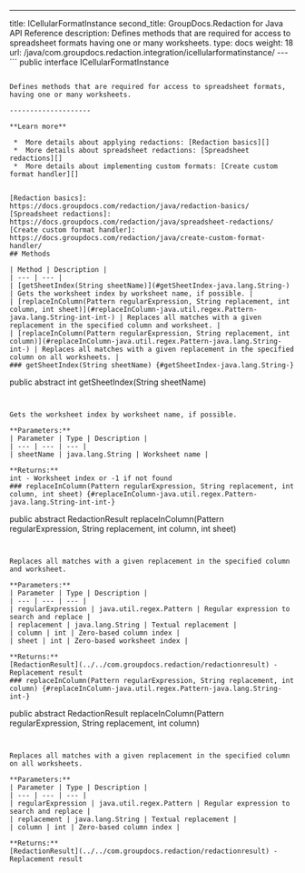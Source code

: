 ---
title: ICellularFormatInstance
second_title: GroupDocs.Redaction for Java API Reference
description: Defines methods that are required for access to spreadsheet formats having one or many worksheets.
type: docs
weight: 18
url: /java/com.groupdocs.redaction.integration/icellularformatinstance/
---```
public interface ICellularFormatInstance
```

Defines methods that are required for access to spreadsheet formats, having one or many worksheets.

--------------------

**Learn more**

 *  More details about applying redactions: [Redaction basics][]
 *  More details about spreadsheet redactions: [Spreadsheet redactions][]
 *  More details about implementing custom formats: [Create custom format handler][]


[Redaction basics]: https://docs.groupdocs.com/redaction/java/redaction-basics/
[Spreadsheet redactions]: https://docs.groupdocs.com/redaction/java/spreadsheet-redactions/
[Create custom format handler]: https://docs.groupdocs.com/redaction/java/create-custom-format-handler/
## Methods

| Method | Description |
| --- | --- |
| [getSheetIndex(String sheetName)](#getSheetIndex-java.lang.String-) | Gets the worksheet index by worksheet name, if possible. |
| [replaceInColumn(Pattern regularExpression, String replacement, int column, int sheet)](#replaceInColumn-java.util.regex.Pattern-java.lang.String-int-int-) | Replaces all matches with a given replacement in the specified column and worksheet. |
| [replaceInColumn(Pattern regularExpression, String replacement, int column)](#replaceInColumn-java.util.regex.Pattern-java.lang.String-int-) | Replaces all matches with a given replacement in the specified column on all worksheets. |
### getSheetIndex(String sheetName) {#getSheetIndex-java.lang.String-}
```
public abstract int getSheetIndex(String sheetName)
```


Gets the worksheet index by worksheet name, if possible.

**Parameters:**
| Parameter | Type | Description |
| --- | --- | --- |
| sheetName | java.lang.String | Worksheet name |

**Returns:**
int - Worksheet index or -1 if not found
### replaceInColumn(Pattern regularExpression, String replacement, int column, int sheet) {#replaceInColumn-java.util.regex.Pattern-java.lang.String-int-int-}
```
public abstract RedactionResult replaceInColumn(Pattern regularExpression, String replacement, int column, int sheet)
```


Replaces all matches with a given replacement in the specified column and worksheet.

**Parameters:**
| Parameter | Type | Description |
| --- | --- | --- |
| regularExpression | java.util.regex.Pattern | Regular expression to search and replace |
| replacement | java.lang.String | Textual replacement |
| column | int | Zero-based column index |
| sheet | int | Zero-based worksheet index |

**Returns:**
[RedactionResult](../../com.groupdocs.redaction/redactionresult) - Replacement result
### replaceInColumn(Pattern regularExpression, String replacement, int column) {#replaceInColumn-java.util.regex.Pattern-java.lang.String-int-}
```
public abstract RedactionResult replaceInColumn(Pattern regularExpression, String replacement, int column)
```


Replaces all matches with a given replacement in the specified column on all worksheets.

**Parameters:**
| Parameter | Type | Description |
| --- | --- | --- |
| regularExpression | java.util.regex.Pattern | Regular expression to search and replace |
| replacement | java.lang.String | Textual replacement |
| column | int | Zero-based column index |

**Returns:**
[RedactionResult](../../com.groupdocs.redaction/redactionresult) - Replacement result
